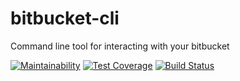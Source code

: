 # bitbucket-cli
Command line tool for interacting with your bitbucket

[![Maintainability](https://api.codeclimate.com/v1/badges/f9200996f2c3c2817c6c/maintainability)](https://codeclimate.com/github/martiis/bitbucket-cli/maintainability)
[![Test Coverage](https://api.codeclimate.com/v1/badges/f9200996f2c3c2817c6c/test_coverage)](https://codeclimate.com/github/martiis/bitbucket-cli/test_coverage)
[![Build Status](https://travis-ci.org/martiis/bitbucket-cli.svg?branch=master)](https://travis-ci.org/martiis/bitbucket-cli)

